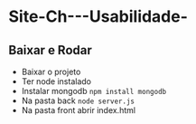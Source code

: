 # Site-Ch---Usabilidade-
## Baixar e Rodar
- Baixar o projeto
- Ter node instalado
- Instalar mongodb
  `npm install mongodb`
- Na pasta back
  `node server.js`
- Na pasta front abrir index.html
